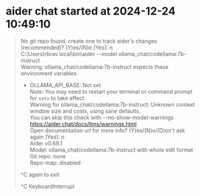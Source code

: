 
# aider chat started at 2024-12-24 10:49:10

> No git repo found, create one to track aider's changes (recommended)? (Y)es/(N)o [Yes]: n  
> C:\Users\rbrav\.local\bin\aider --model ollama_chat/codellama:7b-instruct  
> Warning: ollama_chat/codellama:7b-instruct expects these environment variables  
> - OLLAMA_API_BASE: Not set  
> Note: You may need to restart your terminal or command prompt for `setx` to take effect.  
> Warning for ollama_chat/codellama:7b-instruct: Unknown context window size and costs, using sane defaults.  
> You can skip this check with --no-show-model-warnings  
> https://aider.chat/docs/llms/warnings.html  
> Open documentation url for more info? (Y)es/(N)o/(D)on't ask again [Yes]: n  
> Aider v0.69.1  
> Model: ollama_chat/codellama:7b-instruct with whole edit format  
> Git repo: none  
> Repo-map: disabled  
>  
>  
> ^C again to exit  
>  
>  
> ^C KeyboardInterrupt  
